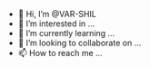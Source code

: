 - 👋 Hi, I’m @VAR-SHIL
- 👀 I’m interested in ...
- 🌱 I’m currently learning ...
- 💞️ I’m looking to collaborate on ...
- 📫 How to reach me ...

<!---
VAR-SHIL/VAR-SHIL is a ✨ special ✨ repository because its `README.md` (this file) appears on your GitHub profile.
You can click the Preview link to take a look at your changes.
--->
